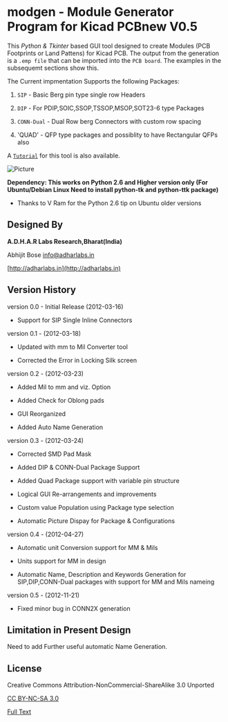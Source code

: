 modgen - Module Generator Program for Kicad PCBnew V0.5
===========================================================

This *Python & Tkinter* based GUI tool designed to create Modules
(PCB Footprints or Land Pattens) for Kicad PCB.
The output from the generation is a `.emp file` that can be imported into the `PCB board`.
The examples in the subsequemt sections show this.

The Current impmentation Supports the following Packages:

 1. `SIP` - Basic Berg pin type single row Headers

 2. `DIP` - For PDIP,SOIC,SSOP,TSSOP,MSOP,SOT23-6 type Packages

 3. `CONN-Dual` - Dual Row berg Connectors with custom row spacing

 4. 'QUAD' - QFP type packages and possiblity to have Rectangular QFPs also

 A [`Tutorial`](https://github.com/AdharLabs/Kicad-tools/wiki/Tutorial-for-modgen)
for this tool is also available.

![Picture](https://github.com/AdharLabs/Kicad-tools/raw/master/modgen/modgenui.PNG)


**Dependency: This works on Python 2.6 and Higher version only
(For Ubuntu/Debian Linux Need to install python-tk and python-ttk package)**
 - Thanks to V Ram for the Python 2.6 tip on Ubuntu older versions

Designed By
-----------
**A.D.H.A.R Labs Research,Bharat(India)**

Abhijit Bose [info@adharlabs.in](mailto:info@adharlabs.in)

[http://adharlabs.in](http://adharlabs.in)


Version History
---------------
version 0.0 - Initial Release (2012-03-16)

 *    Support for SIP Single Inline Connectors


version 0.1 - (2012-03-18)

 *   Updated with mm to Mil Converter tool

 *   Corrected the Error in Locking Silk screen


version 0.2 - (2012-03-23)

 *   Added Mil to mm and viz. Option

 *   Added Check for Oblong pads

 *   GUI Reorganized

 *   Added Auto Name Generation


version 0.3 - (2012-03-24)

 *   Corrected SMD Pad Mask

 *   Added DIP & CONN-Dual Package Support

 *   Added Quad Package support with variable pin structure

 *   Logical GUI Re-arrangements and improvements

 *   Custom value Population using Package type selection

 *   Automatic Picture Dispay for Package & Configurations


version 0.4 - (2012-04-27)

 *   Automatic unit Conversion support for MM & Mils

 *   Units support for MM in design

 *   Automatic Name, Description and Keywords Generation 
for SIP,DIP,CONN-Dual packages with support for MM and Mils nameing

version 0.5 - (2012-11-21)

 *   Fixed minor bug in CONN2X generation

Limitation in Present Design
-----------------------------
Need to add Further useful automatic Name Generation.


License
--------
Creative Commons Attribution-NonCommercial-ShareAlike 3.0 Unported

[CC BY-NC-SA 3.0](http://creativecommons.org/licenses/by-nc-sa/3.0/)

[Full Text](http://creativecommons.org/licenses/by-nc-sa/3.0/legalcode)

